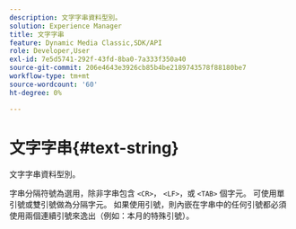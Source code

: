 ```yaml
---
description: 文字字串資料型別。
solution: Experience Manager
title: 文字字串
feature: Dynamic Media Classic,SDK/API
role: Developer,User
exl-id: 7e5d5741-292f-43fd-8ba0-7a333f350a40
source-git-commit: 206e4643e3926cb85b4be2189743578f88180be7
workflow-type: tm+mt
source-wordcount: '60'
ht-degree: 0%

---
```


# 文字字串{#text-string}

文字字串資料型別。

字串分隔符號為選用，除非字串包含 `<CR>`， `<LF>`，或 `<TAB>` 個字元。 可使用單引號或雙引號做為分隔字元。 如果使用引號，則內嵌在字串中的任何引號都必須使用兩個連續引號來逸出（例如：本月的特殊引號）。
